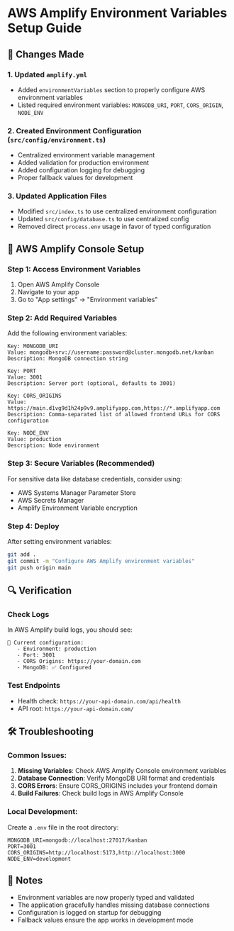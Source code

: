 # AWS Amplify Environment Variables Setup Guide

## 🔧 Changes Made

### 1. Updated `amplify.yml`

- Added `environmentVariables` section to properly configure AWS environment variables
- Listed required environment variables: `MONGODB_URI`, `PORT`, `CORS_ORIGIN`, `NODE_ENV`

### 2. Created Environment Configuration (`src/config/environment.ts`)

- Centralized environment variable management
- Added validation for production environment
- Added configuration logging for debugging
- Proper fallback values for development

### 3. Updated Application Files

- Modified `src/index.ts` to use centralized environment configuration
- Updated `src/config/database.ts` to use centralized config
- Removed direct `process.env` usage in favor of typed configuration

## 🚀 AWS Amplify Console Setup

### Step 1: Access Environment Variables

1. Open AWS Amplify Console
2. Navigate to your app
3. Go to "App settings" → "Environment variables"

### Step 2: Add Required Variables

Add the following environment variables:

```
Key: MONGODB_URI
Value: mongodb+srv://username:password@cluster.mongodb.net/kanban
Description: MongoDB connection string

Key: PORT
Value: 3001
Description: Server port (optional, defaults to 3001)

Key: CORS_ORIGINS
Value: https://main.d1vg9d1h24p9v9.amplifyapp.com,https://*.amplifyapp.com
Description: Comma-separated list of allowed frontend URLs for CORS configuration

Key: NODE_ENV
Value: production
Description: Node environment
```

### Step 3: Secure Variables (Recommended)

For sensitive data like database credentials, consider using:

- AWS Systems Manager Parameter Store
- AWS Secrets Manager
- Amplify Environment Variable encryption

### Step 4: Deploy

After setting environment variables:

```bash
git add .
git commit -m "Configure AWS Amplify environment variables"
git push origin main
```

## 🔍 Verification

### Check Logs

In AWS Amplify build logs, you should see:

```
🔧 Current configuration:
   - Environment: production
   - Port: 3001
   - CORS Origins: https://your-domain.com
   - MongoDB: ✅ Configured
```

### Test Endpoints

- Health check: `https://your-api-domain.com/api/health`
- API root: `https://your-api-domain.com/`

## 🛠️ Troubleshooting

### Common Issues:

1. **Missing Variables**: Check AWS Amplify Console environment variables
2. **Database Connection**: Verify MongoDB URI format and credentials
3. **CORS Errors**: Ensure CORS_ORIGINS includes your frontend domain
4. **Build Failures**: Check build logs in AWS Amplify Console

### Local Development:

Create a `.env` file in the root directory:

```env
MONGODB_URI=mongodb://localhost:27017/kanban
PORT=3001
CORS_ORIGINS=http://localhost:5173,http://localhost:3000
NODE_ENV=development
```

## 📝 Notes

- Environment variables are now properly typed and validated
- The application gracefully handles missing database connections
- Configuration is logged on startup for debugging
- Fallback values ensure the app works in development mode
